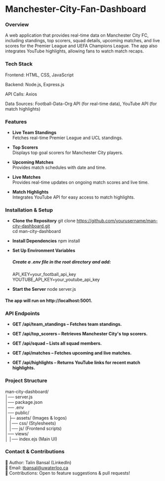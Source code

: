# Manchester-City-Fan-Dashboard

### Overview
A web application that provides real-time data on Manchester City FC, including standings, top scorers, squad details, upcoming matches, and live scores for the Premier League and UEFA Champions League. The app also integrates YouTube highlights, allowing fans to watch match recaps.

### Tech Stack
Frontend: HTML, CSS, JavaScript

Backend: Node.js, Express.js

API Calls: Axios

Data Sources: Football-Data-Org API (for real-time data), YouTube API (for match highlights)

### Features
- **Live Team Standings**  
  Fetches real-time Premier League and UCL standings.  

- **Top Scorers**  
  Displays top goal scorers for Manchester City players.  

- **Upcoming Matches**  
  Provides match schedules with date and time.

- **Live Matches**  
  Provides real-time updates on ongoing match scores and live time.

- **Match Highlights**  
  Integrates YouTube API for easy access to match highlights. 

### Installation & Setup
- **Clone the Repository**
  git clone https://github.com/yourusername/man-city-dashboard.git <br>
  cd man-city-dashboard <br>

- **Install Dependencies**
  npm install <br>

- **Set Up Environment Variables**
  ##### Create a .env file in the root directory and add:
  API_KEY=your_football_api_key <br>
  YOUTUBE_API_KEY=your_youtube_api_key <br>

- **Start the Server**
  node server.js <br>

#### The app will run on http://localhost:5001.

### API Endpoints
- **GET /api/team_standings – Fetches team standings.**

- **GET /api/top_scorers – Retrieves Manchester City's top scorers.**

- **GET /api/squad – Lists all squad members.**

- **GET /api/matches – Fetches upcoming and live matches.**

- **GET /api/highlights – Returns YouTube links for recent match highlights.**

### Project Structure
man-city-dashboard/ <br>
│── server.js <br>
│── package.json <br>
│── .env <br>
│── public/ <br>
│   ├─ assets/ (Images & logos) <br>
│   │── css/ (Stylesheets) <br>
│   │── js/ (Frontend scripts) <br>
│── views/ <br>
│   │── index.ejs (Main UI) <br>

### Contact & Contributions
💼 Author: Talin Bansal (LinkedIn) <br>
📩 Email: tbansal@uwaterloo.ca <br>
🤝 Contributions: Open to feature suggestions & pull requests! <br>
